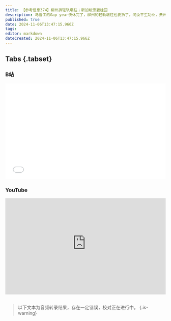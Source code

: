 ```yaml
---
title: 【参考信息374】柳州拆轻轨墩柱；新加坡旁碧桂园
description: 马督工的Gap year快休完了，柳州的轻轨墩柱也要拆了。问汝平生功业，贵州柳州郑州。也正是去年柳州城投被处分，拉开了马督工三度休假的序幕。眼下，人大常委会正在审议增加地方政府债务限额置换存量隐性债务的议案。黑龙江黑河市地方铁路公司的旅客列车发生脱线事故，始建于伪满时期的北黑铁路命运多舛。新加坡旁的碧桂园森林城市，一度成为世界最贵鬼城，有点儿新进展。姜萍事件调查结果出炉，回看当初新闻核查遇到的障碍。
published: true
date: 2024-11-06T13:47:15.966Z
tags: 
editor: markdown
dateCreated: 2024-11-06T13:47:15.966Z
---
```


## Tabs {.tabset}
### B站
<div style="position: relative; padding: 30% 45%;">
<iframe style="position: absolute; width: 100%; height: 100%; left: 0; top: 0;" src="//player.bilibili.com/player.html?&bvid=BV1hhDVYoEs3&page=1&as_wide=1&high_quality=1&danmaku=1&autoplay=0" scrolling="no" border="0" frameborder="no" framespacing="0" allowfullscreen="true"></iframe>
</div>

### YouTube
<div style="position: relative; padding: 30% 45%;">
<iframe style="position: absolute; top: 0; left: 0; width: 100%; height: 100%;" src="https://www.youtube-nocookie.com/embed/YouTubeVID" title="YouTube video player" frameborder="0" allow="accelerometer; autoplay; clipboard-write; encrypted-media; gyroscope; picture-in-picture" allowfullscreen></iframe>
</div>

## 

> 以下文本为音频转录结果，存在一定错误，校对正在进行中。
{.is-warning}


